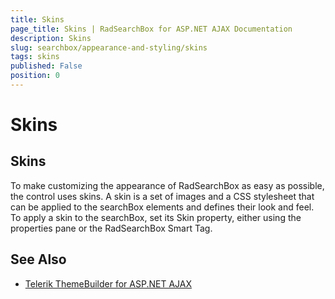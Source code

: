 ```yaml
---
title: Skins
page_title: Skins | RadSearchBox for ASP.NET AJAX Documentation
description: Skins
slug: searchbox/appearance-and-styling/skins
tags: skins
published: False
position: 0
---
```


# Skins



## Skins

To make customizing the appearance of RadSearchBox as easy as possible, the control uses skins. A skin is a set of images and a CSS stylesheet that can be applied to the searchBox elements and defines their look and feel. To apply a skin to the searchBox, set its Skin property, either using the properties pane or the RadSearchBox Smart Tag.


## See Also

 * [Telerik ThemeBuilder for ASP.NET AJAX](https://themebuilder.telerik.com/)



